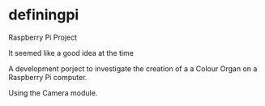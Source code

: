 definingpi
==========

Raspberry Pi Project

It seemed like a good idea at the time

A development porject to investigate the creation of a a Colour Organ on a Raspberry Pi computer.

Using the Camera module.
